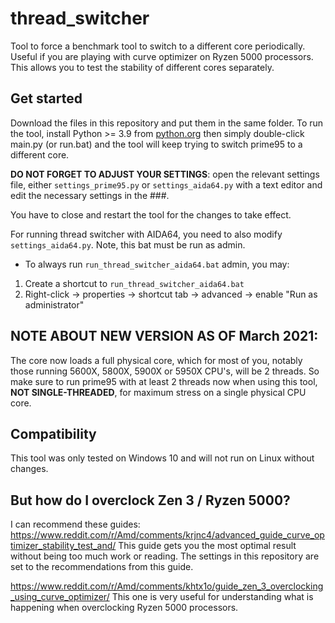 # thread_switcher

Tool to force a benchmark tool to switch to a different core periodically.
Useful if you are playing with curve optimizer on Ryzen 5000 processors.
This allows you to test the stability of different cores separately.

## Get started

Download the files in this repository and put them in the same folder.
To run the tool, install Python >= 3.9 from [python.org](https://www.python.org) then simply double-click main.py (or run.bat) and the tool will keep trying to switch prime95 to a different core.

**DO NOT FORGET TO ADJUST YOUR SETTINGS**:
open the relevant settings file, either `settings_prime95.py` or `settings_aida64.py` with a text editor and edit the necessary settings in the ###.

You have to close and restart the tool for the changes to take effect.

For running thread switcher with AIDA64, you need to also modify `settings_aida64.py`. Note, this bat must be run as admin.
- To always run `run_thread_switcher_aida64.bat` admin, you may:
1. Create a shortcut to `run_thread_switcher_aida64.bat`
2. Right-click -> properties -> shortcut tab -> advanced -> enable "Run as administrator"

## NOTE ABOUT NEW VERSION AS OF March 2021:

The core now loads a full physical core, which for most of you, notably those running 5600X, 5800X, 5900X or 5950X CPU's, will be 2 threads.
So make sure to run prime95 with at least 2 threads now when using this tool, **NOT SINGLE-THREADED**, for maximum stress on a single physical CPU core.

## Compatibility

This tool was only tested on Windows 10 and will not run on Linux without changes.

## But how do I overclock Zen 3 / Ryzen 5000?

I can recommend these guides:
<https://www.reddit.com/r/Amd/comments/krjnc4/advanced_guide_curve_optimizer_stability_test_and/>
This guide gets you the most optimal result without being too much work or reading. The settings in this repository are set to the recommendations from this guide.

<https://www.reddit.com/r/Amd/comments/khtx1o/guide_zen_3_overclocking_using_curve_optimizer/>
This one is very useful for understanding what is happening when overclocking Ryzen 5000 processors.
